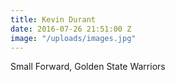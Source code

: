 ```yaml
---
title: Kevin Durant
date: 2016-07-26 21:51:00 Z
image: "/uploads/images.jpg"
---
```


Small Forward, Golden State Warriors